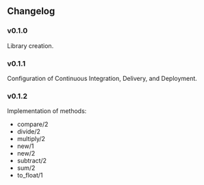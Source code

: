 ## Changelog

### v0.1.0

Library creation.

### v0.1.1

Configuration of Continuous Integration, Delivery, and Deployment.

### v0.1.2

Implementation of methods:
 - compare/2
 - divide/2
 - multiply/2
 - new/1
 - new/2
 - subtract/2
 - sum/2
 - to_float/1
